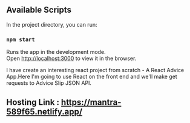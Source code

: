 ## Available Scripts

In the project directory, you can run:

### `npm start`

Runs the app in the development mode.<br />
Open [http://localhost:3000](http://localhost:3000) to view it in the browser.

I have create an interesting react project from scratch - A React Advice App.Here I'm going to use React on the front end and we'll make get requests to Advice Slip JSON API.

## Hosting Link : https://mantra-589f65.netlify.app/
